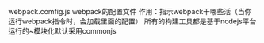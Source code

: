 webpack.comfig.js
webpack的配置文件
作用：指示webpack干哪些活（当你运行webpack指令时，会加载里面的配置）
所有的构建工具都是基于nodejs平台运行的~模块化默认采用commonjs